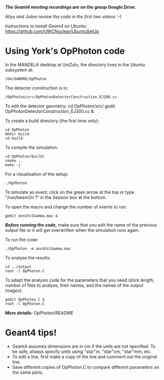 ***The Geant4 meeting recordings are on the group Google Drive.***

*Aliyu and Julien review the code in the first two videos* :-)

*Instructions to install Geant4 on Ubuntu:* https://github.com/UWCNuclear/UbuntuSetUp

# Using York's OpPhoton code

In the MANDELA desktop at UniZulu, the directory lives in the Ubuntu subsystem at:

    /G4/G4WORK/OpPhoton

The detector construction is in:

    /OpPhoton/src/OpPhotonDetectorConstruction_EJ200.cc
    
To edit the detector geometry:
    cd OpPhoton/src/
    gedit OpPhotonDetectorConstruction_EJ200.cc &

To create a build directory (the first time only):

    cd OpPhoton
    mkdir build
    cd build
      
To compile the simulation:

    cd OpPhoton/build/
    cmake ..
    make -j
      

For a visualisation of the setup:

    ./OpPhoton
      
To simulate an event, click on the green arrow at the top or type "/run/beamOn 1" in the Session box at the bottom.
 
To open the macro and change the number of events to run:

    gedit annihilGamma.mac &

***Before running the code,*** make sure that you edit the name of the previous output file or it will get overwritten when the simulation runs again.

To run the code:

    ./OpPhoton -m annihilGamma.mac
        
To analyse the results:

    cd ../output
    root -l OpPhoton.C
        
To adapt the analysis code for the parameters that you need (stick length, number of files to analyse, their names,  and the names of the output images):  

    gedit OpPhoton.C &
    root -l OpPhoton.C
  

***More details:*** OpPhoton/README

# Geant4 tips!

- Geant4 assumes dimensions are in cm if the units are not specified. To be safe, always specify units using "star"m, "star"cm, "star"mm, etc.
- To edit a line, first make a copy of the line and comment out the original line.
- Save different copies of OpPhoton.C to compare different parameters on the same plots.

